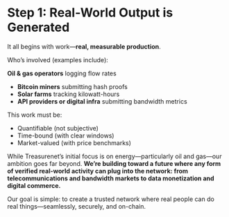 # Step 1: Real-World Output is Generated

It all begins with work—**real, measurable production**.

Who’s involved (examples include):

**Oil & gas operators** logging flow rates

* **Bitcoin miners** submitting hash proofs  
* **Solar farms** tracking kilowatt-hours  
* **API providers or digital infra** submitting bandwidth metrics

This work must be:

* Quantifiable (not subjective)  
* Time-bound (with clear windows)  
* Market-valued (with price benchmarks)

While Treasurenet’s initial focus is on energy—particularly oil and gas—our ambition goes far beyond. **We’re building toward a future where any form of verified real-world activity can plug into the network: from telecommunications and bandwidth markets to data monetization and digital commerce.**

Our goal is simple: to create a trusted network where real people can do real things—seamlessly, securely, and on-chain.